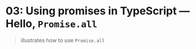 # 03: Using promises in TypeScript &mdash; Hello, `Promise.all`
> illustrates how to use `Promise.all`
